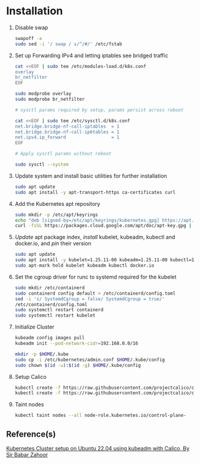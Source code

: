 # Installation

1. Disable swap

    ```bash
    swapoff -a
    sudo sed -i '/ swap / s/^/#/' /etc/fstab
    ```

2. Set up Forwarding IPv4 and letting iptables see bridged traffic

    ```bash
    cat <<EOF | sudo tee /etc/modules-load.d/k8s.conf
    overlay
    br_netfilter
    EOF
    
    sudo modprobe overlay
    sudo modprobe br_netfilter
    
    # sysctl params required by setup, params persist across reboot
    
    cat <<EOF | sudo tee /etc/sysctl.d/k8s.conf
    net.bridge.bridge-nf-call-iptables  = 1
    net.bridge.bridge-nf-call-ip6tables = 1
    net.ipv4.ip_forward                 = 1
    EOF
    
    # Apply sysctl params without reboot
    
    sudo sysctl --system
    ```

3. Update system and install basic utilities for further installation

    ```bash
    sudo apt update
    sudo apt install -y apt-transport-https ca-certificates curl
    ```

4. Add the Kubernetes apt repository

    ```bash
    sudo mkdir -p /etc/apt/keyrings
    echo "deb [signed-by=/etc/apt/keyrings/kubernetes.gpg] https://apt.kubernetes.io/ kubernetes-xenial main" | sudo tee /etc/apt/sources.list.d/kubernetes.list
    curl -fsSL https://packages.cloud.google.com/apt/doc/apt-key.gpg | sudo gpg --dearmor -o /etc/apt/keyrings/kubernetes.gpg
    ```

5. *Update* apt package index, *install* kubelet, kubeadm, kubectl and docker.io, and *pin* their version

    ```bash
    sudo apt update
    sudo apt install -y kubelet=1.25.11-00 kubeadm=1.25.11-00 kubectl=1.25.11-00 docker.io
    sudo apt-mark hold kubelet kubeadm kubectl docker.io
    ```

6. Set the cgroup driver for runc to systemd required for the kubelet

    ```bash
    sudo mkdir /etc/containerd
    sudo containerd config default > /etc/containerd/config.toml
    sed -i 's/ SystemdCgroup = false/ SystemdCgroup = true/'
    /etc/containerd/config.toml
    sudo systemctl restart containerd
    sudo systemctl restart kubelet
    ```

7. Initialize Cluster

    ```bash
    kubeadm config images pull
    kubeadm init --pod-network-cidr=192.168.0.0/16
    
    mkdir -p $HOME/.kube
    sudo cp -i /etc/kubernetes/admin.conf $HOME/.kube/config
    sudo chown $(id -u):$(id -g) $HOME/.kube/config
    ```

8. Setup Calico

    ```bash
    kubectl create -f https://raw.githubusercontent.com/projectcalico/calico/v3.26.1/manifests/tigera-operator.yaml
    kubectl create -f https://raw.githubusercontent.com/projectcalico/calico/v3.26.1/manifests/custom-resources.yaml
    ```

9. Taint nodes

    ```bash
    kubectl taint nodes --all node-role.kubernetes.io/control-plane-
    ```

## Reference(s)

[Kubernetes Cluster setup on Ubuntu 22.04 using kubeadm with Calico, By Sir Babar Zahoor](https://www.linkedin.com/pulse/kubernetes-cluster-setup-ubuntu-2204-using-kubeadm-calico-md-sajjad/)

